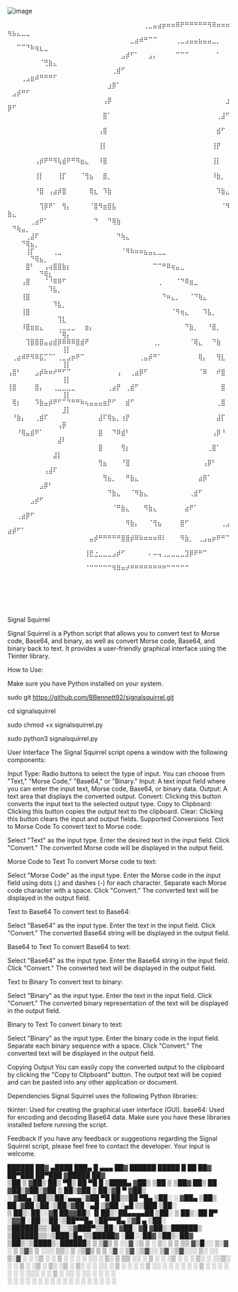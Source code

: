 ![image](https://github.com/BBennett92/signalsquirrel/assets/116261517/14ba5c5d-a8af-4a93-a256-800b04f27761)

                                                                                                                     
⠀⠀⠀⠀⠀⠀⠀⠀⠀⠀⠀⠀⠀⠀⠀⠀⠀⠀⠀⠀⠀⠀⠀⠀⠀⠀⠀⠀⠀⠀⢀⣀⣤⣴⡶⠶⠶⠿⠟⠛⠛⠛⠛⠛⠻⠿⠶⠶⠶⢶⣦⣄⣀⣀⠀⠀⠀⠀⠀⠀⠀⠀⠀
⠀⠀⠀⠀⠀⠀⠀⠀⠀⠀⠀⠀⠀⠀⠀⠀⠀⠀⠀⠀⠀⠀⠀⠀⠀⠀⠀⣀⣴⠾⠛⠉⠉⠀⠀⠀⠀⢀⣀⣠⣤⣤⣦⣤⣤⣀⡀⠀⠀⠀⠀⠉⠉⠙⠷⢶⣆⣀⠀⠀⠀⠀⠀
⠀⠀⠀⠀⠀⠀⠀⠀⠀⠀⠀⠀⠀⠀⠀⠀⠀⠀⠀⠀⠀⠀⠀⠀⠀⣠⡾⠋⠁⠀⠀⣠⡄⠀⠀⠀⠀⠉⠉⠉⠀⠀⠀⠀⠀⠀⠁⠀⠀⠀⠀⠀⠀⠀⠀⠀⠈⢛⣷⣄⠀⠀⠀
⠀⠀⠀⠀⠀⠀⠀⠀⠀⠀⠀⠀⠀⠀⠀⠀⠀⠀⠀⠀⠀⠀⠀⢀⣾⠋⠀⠀⠀⠀⠀⠀⠀⠀⠀⠀⠀⠀⠀⠀⠀⠀⠀⠀⠀⠀⠀⠀⠀⠀⠀⠀⢀⣠⣶⠾⠛⠛⠛⠋⠀⠀⠀
⠀⠀⠀⠀⠀⠀⠀⠀⠀⠀⠀⠀⠀⠀⠀⠀⠀⠀⠀⠀⠀⠀⣰⡿⠁⠀⠀⠀⠀⠀⠀⠀⠀⠀⠀⠀⠀⠀⠀⠀⠀⠀⠀⠀⠀⠀⠀⠀⠀⠀⣠⡾⠛⠋⠀⠀⠀⠀⠀⠀⠀⠀⠀
⠀⠀⠀⠀⠀⠀⠀⠀⠀⠀⠀⠀⠀⠀⠀⠀⠀⠀⠀⠀⠀⢠⡿⠀⠀⠀⠀⠀⠀⠀⠀⠀⠀⠀⠀⠀⠀⠀⠀⠀⠀⠀⠀⠀⠀⠀⠀⠀⣰⡿⠋⠀⠀⠀⠀⠀⠀⠀⠀⠀⠀⠀⠀
⠀⠀⠀⠀⠀⠀⠀⠀⠀⠀⠀⠀⠀⠀⠀⠀⠀⠀⠀⠀⠀⣿⠁⠀⠀⠀⠀⠀⠀⠀⠀⠀⠀⠀⠀⠀⠀⠀⠀⠀⠀⠀⠀⠀⠀⠀⢀⣼⠋⠀⠀⠀⠀⠀⠀⠀⠀⠀⠀⠀⠀⠀⠀
⠀⠀⠀⠀⠀⠀⠀⠀⠀⠀⠀⠀⠀⠀⠀⠀⠀⠀⠀⠀⢠⣿⠀⠀⠀⠀⠀⠀⠀⠀⠀⠀⠀⠀⠀⠀⠀⠀⠀⠀⠀⠀⠀⠀⠀⠀⣾⠋⠀⠀⠀⠀⠀⠀⠀⠀⠀⠀⠀⠀⠀⠀⠀
⠀⠀⠀⠀⠀⠀⠀⠀⠀⠀⠀⠀⠀⠀⠀⠀⠀⠀⠀⠀⢸⡇⠀⠀⠀⠀⠀⠀⠀⠀⠀⠀⠀⠀⠀⠀⠀⠀⠀⠀⠀⠀⠀⠀⠀⢸⡟⠀⠀⠀⠀⠀⠀⠀⠀⠀⠀⠀⠀⠀⠀⠀⠀
⠀⠀⠀⠀⠀⠀⢠⡾⠟⠛⠻⢧⣾⠟⠛⠻⣶⣄⠀⠀⠸⣿⠀⠀⠀⠀⠀⠀⠀⠀⠀⠀⠀⠀⠀⠀⠀⠀⠀⠀⠀⠀⠀⠀⠀⢸⡇⠀⠀⠀⠀⠀⠀⠀⠀⠀⠀⠀⠀⠀⠀⠀⠀
⠀⠀⠀⠀⠀⠀⢸⡇⠀⠀⠀⢸⡏⠀⠀⠀⠈⢻⣦⠀⠀⣿⡀⠀⠀⠀⠀⠀⠀⠀⠀⠀⠀⠀⠀⠀⠀⠀⠀⠀⠀⠀⠀⠀⠀⠸⣷⡀⠀⠀⠀⠀⠀⠀⠀⠀⠀⠀⠀⠀⠀⠀⠀
⠀⠀⠀⠀⠀⠀⠘⣿⠀⢠⣴⡾⣿⠀⠀⠀⠀⠀⢿⣆⠀⠹⣷⠀⠀⠀⠀⠀⠀⠀⠀⠀⠀⠀⠀⠀⠀⠀⠀⠀⠀⠀⠀⠀⠀⠀⠹⣷⣄⠀⠀⠀⠀⠀⠀⠀⠀⠀⠀⠀⠀⠀⠀
⠀⠀⠀⠀⠀⠀⠀⢹⡿⠟⠁⠀⢻⡄⠀⠀⠀⠀⠈⣿⠻⣶⣿⣧⠀⠀⠀⠀⠀⠀⠀⠀⠀⠀⠀⠀⠀⠀⠀⠀⠀⠀⠀⠀⠀⠀⠀⠈⠻⣷⣄⠀⠀⠀⠀⠀⠀⠀⠀⠀⠀⠀⠀
⠀⠀⠀⠀⠀⢀⣴⠟⠁⠀⠀⠀⠀⠀⠀⠀⠀⠀⠀⠙⠀⠀⠙⢿⣷⠀⠀⠀⠀⠀⠀⠀⠀⠀⠀⠀⠀⠀⠀⠀⠀⠀⠀⠀⠀⠀⠀⠀⠀⠀⠙⢷⣤⡀⠀⠀⠀⠀⠀⠀⠀⠀⠀
⠀⠀⠀⠀⢀⣼⠏⠀⠀⠀⠀⠀⠀⠀⠀⠀⠀⠀⠀⠀⠀⠀⠀⠀⠙⢷⣄⠀⠀⠀⠀⠀⠀⠀⠀⠀⠀⠀⠀⠀⠀⠀⠀⠀⠀⠀⠀⠀⠀⠀⠀⠀⠙⢿⣦⡀⠀⠀⠀⠀⠀⠀⠀
⠀⠀⠀⠀⢸⡏⠀⠀⠀⠀⢀⣀⠀⠀⠀⠀⠀⠀⠀⠀⠀⠀⠀⠀⠀⠈⠻⠷⠶⠶⣦⣤⣄⣀⣀⠀⠀⠀⠀⠀⠀⠀⠀⠀⠀⠀⠀⠀⠀⠀⠀⠀⠀⠀⠙⢿⣦⡀⠀⠀⠀⠀⠀
⠀⠀⠀⠀⣿⠃⠀⠀⢠⢴⣿⣿⣷⡆⠀⠀⠀⠀⠀⠀⠀⠀⠀⠀⠀⠀⠀⠀⠀⠀⠀⠀⠉⠉⠛⠿⢶⣤⣀⠀⠀⠀⠀⠀⠀⠀⠀⠀⠀⠀⠀⠀⠀⠀⠀⠀⠙⢿⣆⠀⠀⠀⠀
⠀⠀⠀⢠⣿⠀⠀⠀⠈⠘⠿⠿⠋⠀⠀⠀⠀⠀⠀⠀⠀⠀⠀⠀⠀⠀⠀⠀⠀⠀⠀⠀⠀⢀⠀⠀⠀⠈⠙⠿⣶⣀⠀⠀⠀⠀⠀⠀⠀⠀⠀⠀⠀⠀⠀⠀⠀⠀⠹⣧⡀⠀⠀
⠀⠀⠀⢸⣿⠀⠀⠀⠀⠀⠀⠀⠀⠀⠀⠀⠀⠀⠀⠀⠀⠀⠀⠀⠀⠀⠀⠀⠀⠀⠀⠀⠀⠀⠙⠶⣄⡀⠀⠀⠈⠙⢷⣄⠀⠀⠀⠀⠀⠀⠀⠀⠀⠀⠀⠀⠀⠀⠀⠹⣧⡀⠀
⠀⠀⠀⢸⣿⠀⠀⠀⠀⠀⠀⠀⠀⠀⠀⠀⠀⠀⠀⠀⠀⠀⠀⠀⠀⠀⠀⠀⠀⠀⠀⠀⠀⠀⠀⠀⠈⠻⢶⣄⠀⠀⠀⠹⣧⡀⠀⠀⠀⠀⠀⠀⠀⠀⠀⠀⠀⠀⠀⠀⢹⣇⠀
⠀⠀⠀⠸⣿⣶⣶⣄⠀⠀⠀⢀⣀⣀⣀⠀⠀⣶⡄⠀⠀⠀⠀⠀⠀⠀⠀⠀⠀⠀⠀⠀⠀⠀⠀⠀⠀⠀⠀⠙⣷⡀⠀⠀⠘⣿⡀⠀⠀⠀⠀⠀⠀⠀⠀⠀⠀⠀⠀⠀⠈⢿⡄
⠀⠀⠀⠀⢹⣿⣿⣿⣤⣴⣾⡿⠿⠿⠿⣿⣾⠟⠀⠀⠀⠀⠀⠀⠀⠀⠀⠀⠀⠀⠀⠀⢀⡀⠀⠀⠀⠀⠀⠀⠈⢿⣄⠀⠀⠙⣷⠀⠀⠀⠀⠀⠀⠀⠀⠀⠀⠀⠀⠀⠀⢸⡇
⠀⢀⣴⠾⠟⠻⠿⣯⡉⠉⠁⢀⣀⣠⡶⠟⠉⠀⠀⠀⠀⠀⠀⠀⠀⠀⠀⠀⠀⢀⣤⡾⠛⠁⠀⠀⠀⠀⠀⠀⠀⠀⢿⡄⠀⠀⢻⣇⠀⠀⠀⠀⠀⠀⠀⠀⠀⠀⠀⠀⠀⢸⡇
⢠⣿⠃⠀⠀⠀⣠⡾⠷⠶⠞⠛⠋⠉⠀⠀⠀⠀⠀⠀⠀⠀⠀⠀⢠⠀⠀⢀⣴⡿⠋⠀⠀⠀⠀⠀⠀⠀⠀⠀⠀⠀⠈⠿⠀⠀⠞⣿⠀⠀⠀⠀⠀⠀⠀⠀⠀⠀⠀⠀⠀⢸⡇
⢸⣿⠀⠀⠀⠀⣿⡄⠀⠀⢀⣀⣀⣀⣀⠀⠀⠀⠀⠀⠀⠀⢀⣴⡟⠀⢀⣾⠋⠀⠀⠀⠀⠀⠀⠀⠀⠀⠀⠀⠀⠀⠀⠀⠀⠀⠀⣿⠀⠀⠀⠀⠀⠀⠀⠀⠀⠀⠀⠀⠀⢸⡇
⠀⢿⡆⠀⠀⠀⠹⣷⣤⡾⠟⠋⠉⠙⠛⠛⠷⢦⣤⣤⣤⣶⡟⠋⠀⠀⣾⠋⠀⠀⠀⠀⠀⠀⠀⠀⠀⠀⠀⠀⠀⠀⠀⠀⠀⠀⢀⣿⠀⠀⠀⠀⠀⠀⠀⠀⠀⠀⠀⠀⠀⣸⡇
⠀⠘⣷⡄⠀⠀⢀⣾⠏⠀⠀⠀⠀⠀⠀⠀⠀⠀⠀⠀⣼⠏⢿⣦⡀⢰⡟⠀⠀⠀⠀⠀⠀⠀⠀⠀⠀⠀⠀⠀⠀⠀⠀⠀⠀⠀⣼⡏⠀⠀⠀⠀⠀⠀⠀⠀⠀⠀⠀⠀⢠⡿⠀
⠀⠀⠘⢿⣤⣾⠟⠁⠀⠀⠀⠀⠀⠀⠀⠀⠀⠀⠀⠀⣿⠀⠀⠙⠿⣾⠃⠀⠀⠀⠀⠀⠀⠀⠀⠀⠀⠀⠀⠀⠀⠀⠀⠀⠀⢠⡿⠘⠀⠀⠀⠀⠀⠀⠀⠀⠀⠀⠀⠀⣼⠇⠀
⠀⠀⠀⠀⠀⠀⠀⠀⠀⠀⠀⠀⠀⠀⠀⠀⠀⠀⠀⠀⣿⠀⠀⠀⠀⢻⡆⠀⠀⠀⠀⠀⠀⠀⠀⠀⠀⠀⠀⠀⠀⠀⠀⠀⢀⣿⠁⠀⠀⠀⠀⠀⠀⠀⠀⠀⠀⠀⠀⣼⡇⠀⠀
⠀⠀⠀⠀⠀⠀⠀⠀⠀⠀⠀⠀⠀⠀⠀⠀⠀⠀⠀⠀⢻⣦⠀⠀⠀⠘⣿⠀⠀⠀⠀⠀⠀⠀⠀⠀⠀⠀⠀⠀⠀⠀⠀⢠⡿⠃⠀⠀⠀⠀⠀⠀⠀⠀⠀⠀⠀⢠⣼⠏⠀⠀⠀
⠀⠀⠀⠀⠀⠀⠀⠀⠀⠀⠀⠀⠀⠀⠀⠀⠀⠀⠀⠀⠀⢻⣦⡀⠀⠀⠛⣷⣄⠀⠀⠀⠀⠀⠀⠀⠀⠀⠀⠀⠀⠀⣴⡿⠁⠀⠀⠀⠀⠀⠀⠀⠀⠀⠀⠀⣠⡿⠃⠀⠀⠀⠀
⠀⠀⠀⠀⠀⠀⠀⠀⠀⠀⠀⠀⠀⠀⠀⠀⠀⠀⠀⠀⠀⠀⠙⣷⣄⠀⠀⠈⠻⣷⣄⠀⠀⠀⠀⠀⠀⠀⠀⠀⢀⣾⠋⠀⠀⠀⠀⠀⠀⠀⠀⠀⠀⠀⣠⡾⠋⠀⠀⠀⠀⠀⠀
⠀⠀⠀⠀⠀⠀⠀⠀⠀⠀⠀⠀⠀⠀⠀⠀⠀⠀⠀⠀⠀⠀⠀⠈⠛⣷⣄⠀⠀⠀⠻⣷⣄⠀⠀⠀⠀⠀⠀⣴⠟⠁⠀⠀⠀⠀⠀⠀⠀⠀⠀⢀⣴⡿⠋⠀⠀⠀⠀⠀⠀⠀⠀
⠀⠀⠀⠀⠀⠀⠀⠀⠀⠀⠀⠀⠀⠀⠀⠀⠀⠀⠀⠀⠀⠀⠀⠀⠀⠀⠻⣷⡄⠀⠀⠈⢻⣦⠀⠀⠀⠀⣿⠋⠀⠀⠀⠀⠀⠀⠀⢀⣠⣴⡾⠋⠁⠀⠀⠀⠀⠀⠀⠀⠀⠀⠀
⠀⠀⠀⠀⠀⠀⠀⠀⠀⠀⠀⠀⠀⠀⠀⠀⠀⠀⣤⡾⠛⠛⠛⠛⠛⣿⣿⡾⠿⠷⠶⠶⠶⠿⠇⠀⠀⠀⠻⣷⡀⠀⢀⣠⣤⡶⠟⠛⠉⠀⠀⠀⠀⠀⠀⠀⠀⠀⠀⠀⠀⠀⠀
⠀⠀⠀⠀⠀⠀⠀⠀⠀⠀⠀⠀⠀⠀⠀⠀⠀⢸⣟⣐⣀⣀⣀⣠⡾⠋⠀⠀⠀⠀⠀⠄⠤⢤⢀⣀⣀⣀⣀⣹⡿⠟⠛⠉⠀⠀⠀⠀⠀⠀⠀⠀⠀⠀⠀⠀⠀⠀⠀⠀⠀⠀⠀
⠀⠀⠀⠀⠀⠀⠀⠀⠀⠀⠀⠀⠀⠀⠀⠀⠀⠈⠉⠉⠉⠉⠉⠻⠿⠶⠞⠛⠛⠛⠛⠛⠛⠛⠛⠉⠉⠉⠉⠉⠀⠀⠀⠀⠀⠀⠀⠀⠀⠀⠀⠀⠀⠀⠀⠀⠀⠀⠀⠀⠀⠀⠀
⠀⠀⠀⠀⠀⠀⠀⠀⠀⠀⠀⠀⠀⠀⠀⠀⠀⠀⠀⠀⠀⠀⠀⠀⠀⠀⠀⠀⠀⠀⠀⠀⠀⠀⠀⠀⠀⠀⠀⠀⠀⠀⠀⠀⠀⠀⠀⠀⠀⠀⠀⠀⠀⠀⠀⠀⠀⠀⠀⠀⠀⠀⠀
⠀⠀⠀⠀⠀⠀⠀⠀⠀⠀⠀⠀⠀⠀⠀⠀⠀⠀⠀⠀⠀⠀⠀⠀⠀⠀⠀⠀⠀⠀⠀⠀⠀⠀⠀⠀⠀⠀⠀⠀⠀⠀⠀⠀⠀⠀⠀⠀⠀⠀⠀⠀⠀⠀⠀⠀⠀⠀⠀⠀⠀⠀⠀

Signal Squirrel

Signal Squirrel is a Python script that allows you to convert text to Morse code, Base64, and binary, as well as convert Morse code, Base64, and binary back to text. 
It provides a user-friendly graphical interface using the Tkinter library.



How to Use:

Make sure you have Python installed on your system.

sudo git https://github.com/BBennett92/signalsquirrel.git

cd signalsquirrel

sudo chmod +x signalsquirrel.py

sudo python3 signalsquirrel.py




User Interface
The Signal Squirrel script opens a window with the following components:

Input Type: Radio buttons to select the type of input. You can choose from "Text," "Morse Code," "Base64," or "Binary."
Input: A text input field where you can enter the input text, Morse code, Base64, or binary data.
Output: A text area that displays the converted output.
Convert: Clicking this button converts the input text to the selected output type.
Copy to Clipboard: Clicking this button copies the output text to the clipboard.
Clear: Clicking this button clears the input and output fields.
Supported Conversions
Text to Morse Code
To convert text to Morse code:

Select "Text" as the input type.
Enter the desired text in the input field.
Click "Convert."
The converted Morse code will be displayed in the output field.

Morse Code to Text
To convert Morse code to text:

Select "Morse Code" as the input type.
Enter the Morse code in the input field using dots (.) and dashes (-) for each character.
Separate each Morse code character with a space.
Click "Convert."
The converted text will be displayed in the output field.

Text to Base64
To convert text to Base64:

Select "Base64" as the input type.
Enter the text in the input field.
Click "Convert."
The converted Base64 string will be displayed in the output field.

Base64 to Text
To convert Base64 to text:

Select "Base64" as the input type.
Enter the Base64 string in the input field.
Click "Convert."
The converted text will be displayed in the output field.

Text to Binary
To convert text to binary:

Select "Binary" as the input type.
Enter the text in the input field.
Click "Convert."
The converted binary representation of the text will be displayed in the output field.

Binary to Text
To convert binary to text:

Select "Binary" as the input type.
Enter the binary code in the input field.
Separate each binary sequence with a space.
Click "Convert."
The converted text will be displayed in the output field.

Copying Output
You can easily copy the converted output to the clipboard by clicking the "Copy to Clipboard" button. The output text will be copied and can be pasted into any other application or document.

Dependencies
Signal Squirrel uses the following Python libraries:

tkinter: Used for creating the graphical user interface (GUI).
base64: Used for encoding and decoding Base64 data.
Make sure you have these libraries installed before running the script.

Feedback
If you have any feedback or suggestions regarding the Signal Squirrel script, please feel free to contact the developer. Your input is welcome.



  ██████  ██▓  ▄████  ███▄    █  ▄▄▄       ██▓         ██████   █████   █    ██  ██▓ ██▀███   ██▀███  ▓█████  ██▓    
▒██    ▒ ▓██▒ ██▒ ▀█▒ ██ ▀█   █ ▒████▄    ▓██▒       ▒██    ▒ ▒██▓  ██▒ ██  ▓██▒▓██▒▓██ ▒ ██▒▓██ ▒ ██▒▓█   ▀ ▓██▒    
░ ▓██▄   ▒██▒▒██░▄▄▄░▓██  ▀█ ██▒▒██  ▀█▄  ▒██░       ░ ▓██▄   ▒██▒  ██░▓██  ▒██░▒██▒▓██ ░▄█ ▒▓██ ░▄█ ▒▒███   ▒██░    
  ▒   ██▒░██░░▓█  ██▓▓██▒  ▐▌██▒░██▄▄▄▄██ ▒██░         ▒   ██▒░██  █▀ ░▓▓█  ░██░░██░▒██▀▀█▄  ▒██▀▀█▄  ▒▓█  ▄ ▒██░    
▒██████▒▒░██░░▒▓███▀▒▒██░   ▓██░ ▓█   ▓██▒░██████▒   ▒██████▒▒░▒███▒█▄ ▒▒█████▓ ░██░░██▓ ▒██▒░██▓ ▒██▒░▒████▒░██████▒
▒ ▒▓▒ ▒ ░░▓   ░▒   ▒ ░ ▒░   ▒ ▒  ▒▒   ▓▒█░░ ▒░▓  ░   ▒ ▒▓▒ ▒ ░░░ ▒▒░ ▒ ░▒▓▒ ▒ ▒ ░▓  ░ ▒▓ ░▒▓░░ ▒▓ ░▒▓░░░ ▒░ ░░ ▒░▓  ░
░ ░▒  ░ ░ ▒ ░  ░   ░ ░ ░░   ░ ▒░  ▒   ▒▒ ░░ ░ ▒  ░   ░ ░▒  ░ ░ ░ ▒░  ░ ░░▒░ ░ ░  ▒ ░  ░▒ ░ ▒░  ░▒ ░ ▒░ ░ ░  ░░ ░ ▒  ░
░  ░  ░   ▒ ░░ ░   ░    ░   ░ ░   ░   ▒     ░ ░      ░  ░  ░     ░   ░  ░░░ ░ ░  ▒ ░  ░░   ░   ░░   ░    ░     ░ ░   
      ░   ░        ░          ░       ░  ░    ░  ░         ░      ░       ░      ░     ░        ░        ░  ░    ░  ░
